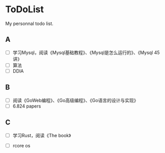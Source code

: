 # ToDoList
My personnal todo list.

## A
- [ ] 学习Mysql，阅读《Mysql基础教程》、《Mysql是怎么运行的》、《Mysql 45讲》
- [ ] 算法
- [ ] DDIA
## B
- [ ] 阅读《GoWeb编程》、《Go高级编程》、《Go语言的设计与实现》
- [ ] 6.824 papers
## C
- [ ] 学习Rust，阅读《The book》
- [ ] rcore os




